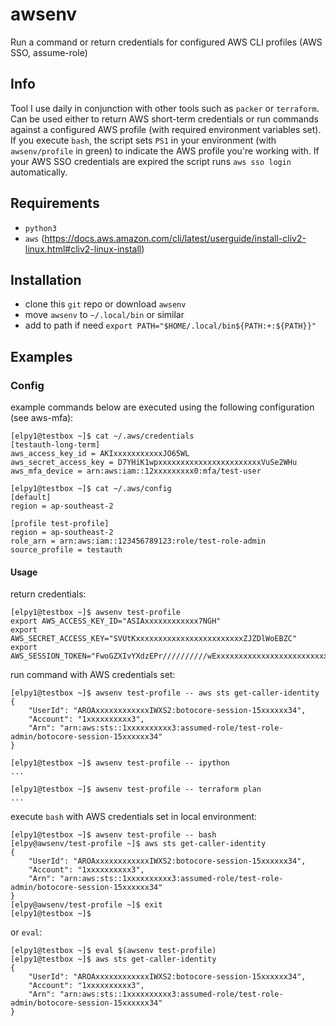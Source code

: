 # awsenv
Run a command or return credentials for configured AWS CLI profiles (AWS SSO, assume-role)

## Info
Tool I use daily in conjunction with other tools such as `packer` or `terraform`. Can be used either to return AWS short-term credentials or run commands against a configured AWS profile (with required environment variables set). If you execute `bash`, the script sets `PS1` in your environment (with `awsenv/profile` in green) to indicate the AWS profile you're working with. If your AWS SSO credentials are expired the script runs `aws sso login` automatically.

## Requirements
- `python3`
- `aws` (https://docs.aws.amazon.com/cli/latest/userguide/install-cliv2-linux.html#cliv2-linux-install)

## Installation
- clone this `git` repo or download `awsenv`
- move `awsenv` to `~/.local/bin` or similar
- add to path if need `export PATH="$HOME/.local/bin${PATH:+:${PATH}}"`

## Examples

### Config
example commands below are executed using the following configuration (see aws-mfa):
```
[elpy1@testbox ~]$ cat ~/.aws/credentials 
[testauth-long-term]
aws_access_key_id = AKIxxxxxxxxxxxJO65WL
aws_secret_access_key = D7YHiK1wpxxxxxxxxxxxxxxxxxxxxxxxVuSe2WHu
aws_mfa_device = arn:aws:iam::12xxxxxxxxx0:mfa/test-user
```
```
[elpy1@testbox ~]$ cat ~/.aws/config
[default]
region = ap-southeast-2

[profile test-profile]
region = ap-southeast-2
role_arn = arn:aws:iam::123456789123:role/test-role-admin
source_profile = testauth
```

#### Usage
return credentials:
```
[elpy1@testbox ~]$ awsenv test-profile
export AWS_ACCESS_KEY_ID="ASIAxxxxxxxxxxxx7NGH"
export AWS_SECRET_ACCESS_KEY="SVUtKxxxxxxxxxxxxxxxxxxxxxxxxZJZDlWoEBZC"
export AWS_SESSION_TOKEN="FwoGZXIvYXdzEPr//////////wExxxxxxxxxxxxxxxxxxxxxxxxxxxxxxxxxxxxxxxxxxxxxxxxxxxxxxxxxxxxxxxxxxxxxxxxxxxxxxxxxxxxxxxxxx3Tw1idmBDSTlJL/RAZ6RZHzhG7e6gw4tJLkoDC2PVaRB8s+Tmkv53OfzJmAa/xWWeMeieGAKDxeagtYf4H/BNL01I5sqTOQYRTMrHfxMAb5dDheBJfNz/5XrhrMWmXBpehyma/DqwwZbTxCMhRAAJbljhx9EZvMyED8Y04+ijrAAog1QAc0kI9wCOAtEWjo2Ci7xxxxxxxxxxxxxxxxxxxxxxxxxxxxxxxxxxxxxxxxxxxxxxxxxxGEnmMofroKqO/hBaMo"

```

run command with AWS credentials set:
```
[elpy1@testbox ~]$ awsenv test-profile -- aws sts get-caller-identity
{
    "UserId": "AROAxxxxxxxxxxxxIWXS2:botocore-session-15xxxxxx34",
    "Account": "1xxxxxxxxxx3",
    "Arn": "arn:aws:sts::1xxxxxxxxxx3:assumed-role/test-role-admin/botocore-session-15xxxxxx34"
}

[elpy1@testbox ~]$ awsenv test-profile -- ipython
...

[elpy1@testbox ~]$ awsenv test-profile -- terraform plan
...
```
execute `bash` with AWS credentials set in local environment:
```
[elpy1@testbox ~]$ awsenv test-profile -- bash
[elpy@awsenv/test-profile ~]$ aws sts get-caller-identity
{
    "UserId": "AROAxxxxxxxxxxxxIWXS2:botocore-session-15xxxxxx34",
    "Account": "1xxxxxxxxxx3",
    "Arn": "arn:aws:sts::1xxxxxxxxxx3:assumed-role/test-role-admin/botocore-session-15xxxxxx34"
}
[elpy@awsenv/test-profile ~]$ exit
[elpy1@testbox ~]$
```
or `eval`:
```
[elpy1@testbox ~]$ eval $(awsenv test-profile)
[elpy1@testbox ~]$ aws sts get-caller-identity
{
    "UserId": "AROAxxxxxxxxxxxxIWXS2:botocore-session-15xxxxxx34",
    "Account": "1xxxxxxxxxx3",
    "Arn": "arn:aws:sts::1xxxxxxxxxx3:assumed-role/test-role-admin/botocore-session-15xxxxxx34"
}
```
